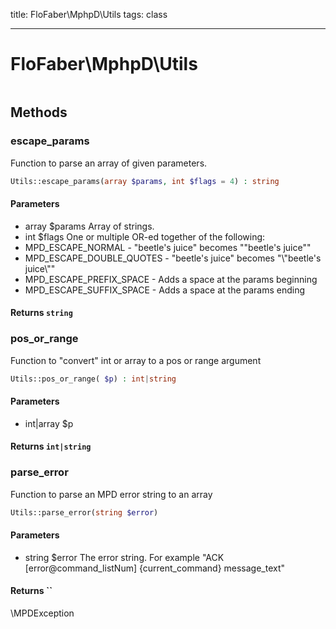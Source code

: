 title: FloFaber\MphpD\Utils
tags: class

---

<h1 class="method-name">FloFaber\MphpD\Utils</h1>
<p></p>

```php

```

## Methods

<div class="method">
<h3 class="method-name">escape_params</h3>
<p>Function to parse an array of given parameters.<br></p>

```php
Utils::escape_params(array $params, int $flags = 4) : string
```

#### Parameters

*  array $params Array of strings.
*  int $flags One or multiple OR-ed together of the following:
* MPD_ESCAPE_NORMAL        - "beetle's juice" becomes "\"beetle\'s juice\""
* MPD_ESCAPE_DOUBLE_QUOTES - "beetle's juice" becomes "\\\"beetle\'s juice\\\""
* MPD_ESCAPE_PREFIX_SPACE  - Adds a space at the params beginning
* MPD_ESCAPE_SUFFIX_SPACE  - Adds a space at the params ending


#### Returns `string`




</div><div class="method">
<h3 class="method-name">pos_or_range</h3>
<p>Function to "convert" int or array to a pos or range argument<br></p>

```php
Utils::pos_or_range( $p) : int|string
```

#### Parameters

*  int|array $p


#### Returns `int|string`




</div><div class="method">
<h3 class="method-name">parse_error</h3>
<p>Function to parse an MPD error string to an array<br></p>

```php
Utils::parse_error(string $error)
```

#### Parameters

*  string $error The error string. For example "ACK [error@command_listNum] {current_command} message_text"


#### Returns ``

\MPDException


</div>